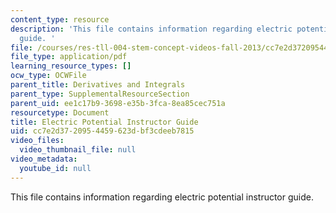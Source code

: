```yaml
---
content_type: resource
description: 'This file contains information regarding electric potential instructor
  guide. '
file: /courses/res-tll-004-stem-concept-videos-fall-2013/cc7e2d3720954459623dbf3cdeeb7815_MITRES_TLL-004F13_EleGuide.pdf
file_type: application/pdf
learning_resource_types: []
ocw_type: OCWFile
parent_title: Derivatives and Integrals
parent_type: SupplementalResourceSection
parent_uid: ee1c17b9-3698-e35b-3fca-8ea85cec751a
resourcetype: Document
title: Electric Potential Instructor Guide
uid: cc7e2d37-2095-4459-623d-bf3cdeeb7815
video_files:
  video_thumbnail_file: null
video_metadata:
  youtube_id: null
---
```

This file contains information regarding electric potential instructor guide. 

